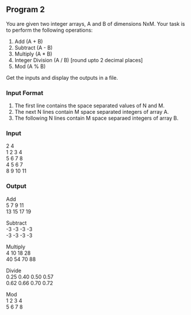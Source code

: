 ## Program 2

You are given two integer arrays, A and B of dimensions NxM. Your task is to perform the following operations:

1. Add (A + B)
2. Subtract (A - B)
3. Multiply (A * B)
4. Integer Division (A / B) [round upto 2 decimal places]
5. Mod (A % B)

Get the inputs and display the outputs in a file.

### Input Format

1. The first line contains the space separated values of N and M.
2. The next N lines contain M space separated integers of array A.
3. The following N lines contain M space separaed integers of array B.

### Input

2 4 <br>
1 2 3 4 <br>
5 6 7 8 <br>
4 5 6 7 <br>
8 9 10 11

### Output

Add <br>
5 7 9 11 <br>
13 15 17 19 <br>

Subtract <br>
-3 -3 -3 -3 <br>
-3 -3 -3 -3 <br>

Multiply <br>
4 10 18 28 <br>
40 54 70 88 <br>

Divide <br>
0.25 0.40 0.50 0.57 <br>
0.62 0.66 0.70 0.72 <br>

Mod <br>
1 2 3 4 <br>
5 6 7 8

